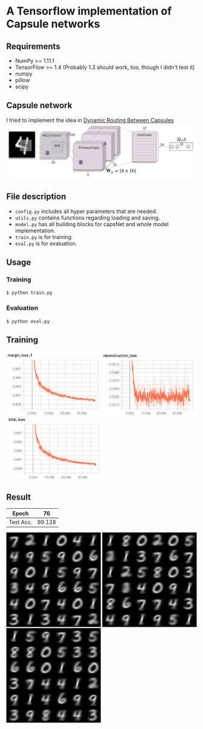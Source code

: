 # A Tensorflow implementation of Capsule networks

## Requirements
  * NumPy >= 1.11.1
  * TensorFlow >= 1.4 (Probably 1.3 should work, too, though I didn't test it)
  * numpy
  * pillow
  * scipy

## Capsule network
I tried to implement the idea in [Dynamic Routing Between Capsules](https://arxiv.org/abs/1710.09829)
<img src="figure/capsNet.png">

## File description
  * `config.py` includes all hyper parameters that are needed.
  * `utils.py` contains functions regarding loading and saving.
  * `model.py` has all building blocks for capsNet and whole model implementation.
  * `train.py` is for training.
  * `eval.py` is for evaluation.
  
## Usage
### Training
```
$ python train.py
```
### Evaluation
```
$ python eval.py
```

## Training
<img src="figure/margin_loss.png" width=250px> <img src="figure/reconstruction_loss.png" width=250px> <img src="figure/total_loss.png" width=250px>


## Result
| Epoch     | 76     |
|-----------|--------|
| Test Acc. | 99.128 |

<img src="figure/test_000.png" width=250px> <img src="figure/test_005.png" width=250px> <img src="figure/test_010.png" width=250px> 
